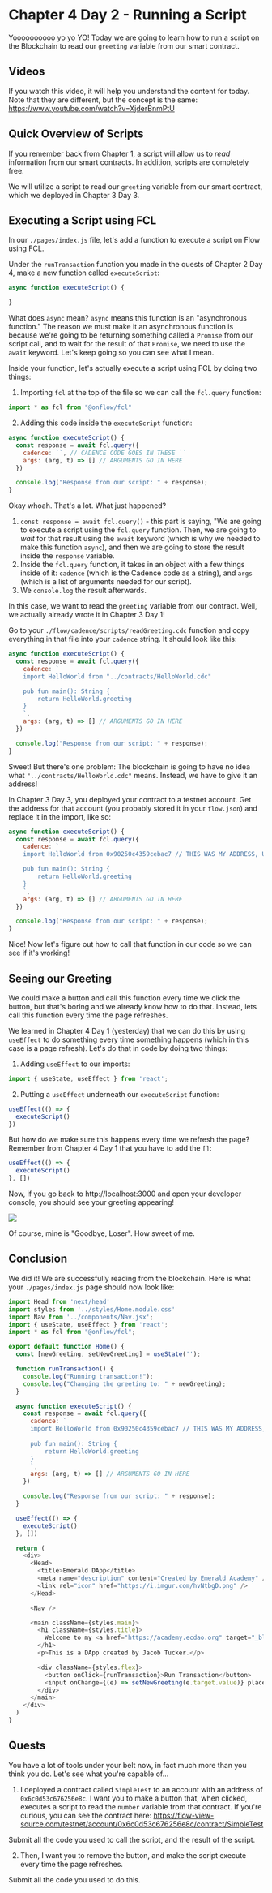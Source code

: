 # Chapter 4 Day 2 - Running a Script

Yoooooooooo yo yo YO! Today we are going to learn how to run a script on the Blockchain to read our `greeting` variable from our smart contract.

## Videos

If you watch this video, it will help you understand the content for today. Note that they are different, but the concept is the same: https://www.youtube.com/watch?v=XjderBnmPtU

## Quick Overview of Scripts

If you remember back from Chapter 1, a script will allow us to *read* information from our smart contracts. In addition, scripts are completely free. 

We will utilize a script to read our `greeting` variable from our smart contract, which we deployed in Chapter 3 Day 3.

## Executing a Script using FCL

In our `./pages/index.js` file, let's add a function to execute a script on Flow using FCL.

Under the `runTransaction` function you made in the quests of Chapter 2 Day 4, make a new function called `executeScript`:

```javascript
async function executeScript() {

}
```

What does `async` mean? `async` means this function is an "asynchronous function." The reason we must make it an asynchronous function is because we're going to be returning something called a `Promise` from our script call, and to wait for the result of that `Promise`, we need to use the `await` keyword. Let's keep going so you can see what I mean.

Inside your function, let's actually execute a script using FCL by doing two things:
1. Importing `fcl` at the top of the file so we can call the `fcl.query` function: 
```javascript
import * as fcl from "@onflow/fcl"
```
2. Adding this code inside the `executeScript` function:

```javascript
async function executeScript() {
  const response = await fcl.query({
    cadence: ``, // CADENCE CODE GOES IN THESE ``
    args: (arg, t) => [] // ARGUMENTS GO IN HERE
  })

  console.log("Response from our script: " + response);
}
```

Okay whoah. That's a lot. What just happened?
1. `const response = await fcl.query()` - this part is saying, "We are going to execute a script using the `fcl.query` function. Then, we are going to *wait* for that result using the `await` keyword (which is why we needed to make this function `async`), and then we are going to store the result inside the `response` variable.
2. Inside the `fcl.query` function, it takes in an object with a few things inside of it: `cadence` (which is the Cadence code as a string), and `args` (which is a list of arguments needed for our script).
3. We `console.log` the result afterwards.

In this case, we want to read the `greeting` variable from our contract. Well, we actually already wrote it in Chapter 3 Day 1!

Go to your `./flow/cadence/scripts/readGreeting.cdc` function and copy everything in that file into your `cadence` string. It should look like this:

```javascript
async function executeScript() {
  const response = await fcl.query({
    cadence: `
    import HelloWorld from "../contracts/HelloWorld.cdc"

    pub fun main(): String {
        return HelloWorld.greeting
    }
    `, 
    args: (arg, t) => [] // ARGUMENTS GO IN HERE
  })

  console.log("Response from our script: " + response);
}
```

Sweet! But there's one problem: The blockchain is going to have no idea what `"../contracts/HelloWorld.cdc"` means. Instead, we have to give it an address! 

In Chapter 3 Day 3, you deployed your contract to a testnet account. Get the address for that account (you probably stored it in your `flow.json`) and replace it in the import, like so:

```javascript
async function executeScript() {
  const response = await fcl.query({
    cadence: `
    import HelloWorld from 0x90250c4359cebac7 // THIS WAS MY ADDRESS, USE YOURS

    pub fun main(): String {
        return HelloWorld.greeting
    }
    `, 
    args: (arg, t) => [] // ARGUMENTS GO IN HERE
  })

  console.log("Response from our script: " + response);
}
```

Nice! Now let's figure out how to call that function in our code so we can see if it's working!

## Seeing our Greeting

We could make a button and call this function every time we click the button, but that's boring and we already know how to do that. Instead, lets call this function every time the page refreshes.

We learned in Chapter 4 Day 1 (yesterday) that we can do this by using `useEffect` to do something every time something happens (which in this case is a page refresh). Let's do that in code by doing two things:
1. Adding `useEffect` to our imports: 
```javascript
import { useState, useEffect } from 'react';
```
2. Putting a `useEffect` underneath our `executeScript` function:

```javascript
useEffect(() => {
  executeScript()
})
```

But how do we make sure this happens every time we refresh the page? Remember from Chapter 4 Day 1 that you have to add the `[]`:

```javascript
useEffect(() => {
  executeScript()
}, [])
```

Now, if you go back to http://localhost:3000 and open your developer console, you should see your greeting appearing!

<img src="../images/reading-greeting.png" />

Of course, mine is "Goodbye, Loser". How sweet of me.

## Conclusion

We did it! We are successfully reading from the blockchain. Here is what your `./pages/index.js` page should now look like:

```javascript
import Head from 'next/head'
import styles from '../styles/Home.module.css'
import Nav from '../components/Nav.jsx';
import { useState, useEffect } from 'react';
import * as fcl from "@onflow/fcl";

export default function Home() {
  const [newGreeting, setNewGreeting] = useState('');

  function runTransaction() {
    console.log("Running transaction!");
    console.log("Changing the greeting to: " + newGreeting);
  }

  async function executeScript() {
    const response = await fcl.query({
      cadence: `
      import HelloWorld from 0x90250c4359cebac7 // THIS WAS MY ADDRESS, USE YOURS
  
      pub fun main(): String {
          return HelloWorld.greeting
      }
      `,
      args: (arg, t) => [] // ARGUMENTS GO IN HERE
    })

    console.log("Response from our script: " + response);
  }

  useEffect(() => {
    executeScript()
  }, [])

  return (
    <div>
      <Head>
        <title>Emerald DApp</title>
        <meta name="description" content="Created by Emerald Academy" />
        <link rel="icon" href="https://i.imgur.com/hvNtbgD.png" />
      </Head>

      <Nav />

      <main className={styles.main}>
        <h1 className={styles.title}>
          Welcome to my <a href="https://academy.ecdao.org" target="_blank">Emerald DApp!</a>
        </h1>
        <p>This is a DApp created by Jacob Tucker.</p>

        <div className={styles.flex}>
          <button onClick={runTransaction}>Run Transaction</button>
          <input onChange={(e) => setNewGreeting(e.target.value)} placeholder="Hello, Idiots!" />
        </div>
      </main>
    </div>
  )
}
```

## Quests

You have a lot of tools under your belt now, in fact much more than you think you do. Let's see what you're capable of...

1. I deployed a contract called `SimpleTest` to an account with an address of `0x6c0d53c676256e8c`. I want you to make a button that, when clicked, executes a script to read the `number` variable from that contract. If you're curious, you can see the contract here: https://flow-view-source.com/testnet/account/0x6c0d53c676256e8c/contract/SimpleTest

Submit all the code you used to call the script, and the result of the script.

2. Then, I want you to remove the button, and make the script execute every time the page refreshes.

Submit all the code you used to do this.